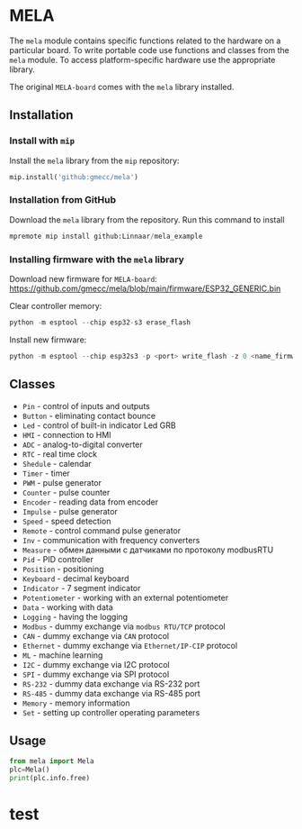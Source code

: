﻿# MELA

The ``mela`` module contains specific functions related to the hardware on a particular board.
To write portable code use functions and classes from the ``mela`` module.
To access platform-specific hardware use the appropriate library.

The original ``MELA-board`` comes with the ``mela`` library installed.


## Installation


### Install with ``mip``

Install the ``mela`` library from the ``mip`` repository:

```python
mip.install('github:gmecc/mela')
```


### Installation from GitHub

Download the ``mela`` library from the repository. Run this command to install

```python
mpremote mip install github:Linnaar/mela_example
```

### Installing firmware with the ``mela`` library

Download new firmware for ``MELA-board``:
https://github.com/gmecc/mela/blob/main/firmware/ESP32_GENERIC.bin

Clear controller memory:

```python
python -m esptool --chip esp32-s3 erase_flash
```

Install new firmware:
```python
python -m esptool --chip esp32s3 -p <port> write_flash -z 0 <name_firmware>.bin
```

## Classes

* ``Pin`` - control of inputs and outputs
* ``Button`` - eliminating contact bounce
* ``Led`` - control of built-in indicator Led GRB
* ``HMI`` - connection to HMI
* ``ADC`` - analog-to-digital converter
* ``RTC`` - real time clock
* ``Shedule`` - calendar
* ``Timer`` - timer
* ``PWM`` - pulse generator
* ``Counter`` - pulse counter
* ``Encoder`` - reading data from encoder
* ``Impulse`` - pulse generator
* ``Speed`` - speed detection
* ``Remote`` - control command pulse generator
* ``Inv`` - communication with frequency converters
* ``Measure`` - обмен данными с датчиками по протоколу modbusRTU
* ``Pid`` - PID controller
* ``Position`` - positioning
* ``Keyboard`` - decimal keyboard
* ``Indicator`` - 7 segment indicator
* ``Potentiometer`` - working with an external potentiometer
* ``Data`` - working with data
* ``Logging`` - having the logging
* ``Modbus`` - dummy exchange via `modbus RTU/TCP` protocol
* ``CAN`` - dummy exchange via `CAN` protocol
* ``Ethernet`` - dummy exchange via `Ethernet/IP-CIP` protocol 
* ``ML`` - machine learning
* ``I2C`` - dummy exchange via I2C protocol
* ``SPI`` - dummy exchange via SPI protocol
* ``RS-232`` - dummy data exchange via RS-232 port
* ``RS-485`` - dummy data exchange via RS-485 port
* ``Memory`` - memory information
* ``Set`` - setting up controller operating parameters


## Usage

```python
from mela import Mela
plc=Mela()
print(plc.info.free)
```

# test